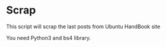 # Scrap
This script will scrap the last posts from Ubuntu HandBook site

You need Python3 and bs4 library.
